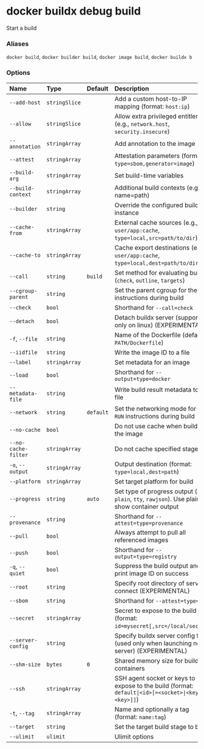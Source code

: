 # docker buildx debug build

<!---MARKER_GEN_START-->
Start a build

### Aliases

`docker build`, `docker builder build`, `docker image build`, `docker buildx b`

### Options

| Name                | Type          | Default   | Description                                                                                         |
|:--------------------|:--------------|:----------|:----------------------------------------------------------------------------------------------------|
| `--add-host`        | `stringSlice` |           | Add a custom host-to-IP mapping (format: `host:ip`)                                                 |
| `--allow`           | `stringSlice` |           | Allow extra privileged entitlement (e.g., `network.host`, `security.insecure`)                      |
| `--annotation`      | `stringArray` |           | Add annotation to the image                                                                         |
| `--attest`          | `stringArray` |           | Attestation parameters (format: `type=sbom,generator=image`)                                        |
| `--build-arg`       | `stringArray` |           | Set build-time variables                                                                            |
| `--build-context`   | `stringArray` |           | Additional build contexts (e.g., name=path)                                                         |
| `--builder`         | `string`      |           | Override the configured builder instance                                                            |
| `--cache-from`      | `stringArray` |           | External cache sources (e.g., `user/app:cache`, `type=local,src=path/to/dir`)                       |
| `--cache-to`        | `stringArray` |           | Cache export destinations (e.g., `user/app:cache`, `type=local,dest=path/to/dir`)                   |
| `--call`            | `string`      | `build`   | Set method for evaluating build (`check`, `outline`, `targets`)                                     |
| `--cgroup-parent`   | `string`      |           | Set the parent cgroup for the `RUN` instructions during build                                       |
| `--check`           | `bool`        |           | Shorthand for `--call=check`                                                                        |
| `--detach`          | `bool`        |           | Detach buildx server (supported only on linux) (EXPERIMENTAL)                                       |
| `-f`, `--file`      | `string`      |           | Name of the Dockerfile (default: `PATH/Dockerfile`)                                                 |
| `--iidfile`         | `string`      |           | Write the image ID to a file                                                                        |
| `--label`           | `stringArray` |           | Set metadata for an image                                                                           |
| `--load`            | `bool`        |           | Shorthand for `--output=type=docker`                                                                |
| `--metadata-file`   | `string`      |           | Write build result metadata to a file                                                               |
| `--network`         | `string`      | `default` | Set the networking mode for the `RUN` instructions during build                                     |
| `--no-cache`        | `bool`        |           | Do not use cache when building the image                                                            |
| `--no-cache-filter` | `stringArray` |           | Do not cache specified stages                                                                       |
| `-o`, `--output`    | `stringArray` |           | Output destination (format: `type=local,dest=path`)                                                 |
| `--platform`        | `stringArray` |           | Set target platform for build                                                                       |
| `--progress`        | `string`      | `auto`    | Set type of progress output (`auto`, `plain`, `tty`, `rawjson`). Use plain to show container output |
| `--provenance`      | `string`      |           | Shorthand for `--attest=type=provenance`                                                            |
| `--pull`            | `bool`        |           | Always attempt to pull all referenced images                                                        |
| `--push`            | `bool`        |           | Shorthand for `--output=type=registry`                                                              |
| `-q`, `--quiet`     | `bool`        |           | Suppress the build output and print image ID on success                                             |
| `--root`            | `string`      |           | Specify root directory of server to connect (EXPERIMENTAL)                                          |
| `--sbom`            | `string`      |           | Shorthand for `--attest=type=sbom`                                                                  |
| `--secret`          | `stringArray` |           | Secret to expose to the build (format: `id=mysecret[,src=/local/secret]`)                           |
| `--server-config`   | `string`      |           | Specify buildx server config file (used only when launching new server) (EXPERIMENTAL)              |
| `--shm-size`        | `bytes`       | `0`       | Shared memory size for build containers                                                             |
| `--ssh`             | `stringArray` |           | SSH agent socket or keys to expose to the build (format: `default\|<id>[=<socket>\|<key>[,<key>]]`) |
| `-t`, `--tag`       | `stringArray` |           | Name and optionally a tag (format: `name:tag`)                                                      |
| `--target`          | `string`      |           | Set the target build stage to build                                                                 |
| `--ulimit`          | `ulimit`      |           | Ulimit options                                                                                      |


<!---MARKER_GEN_END-->

